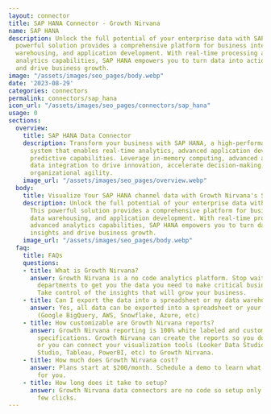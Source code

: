 ```yaml
---
layout: connector
title: SAP HANA Connector - Growth Nirvana
name: SAP HANA
description: Unlock the full potential of your enterprise data with SAP HANA. This
  powerful solution provides a comprehensive platform for business intelligence, data
  warehousing, and application development. With real-time processing and advanced
  analytics capabilities, SAP HANA empowers you to turn data into actionable insights
  and drive business growth.
image: "/assets/images/seo_pages/body.webp"
date: '2023-08-29'
categories: connectors
permalink: connectors/sap_hana
icon_url: "/assets/images/seo_pages/connectors/sap_hana"
usage: 0
sections:
  overview:
    title: SAP HANA Data Connector
    description: Transform your business with SAP HANA, a high-performance data management
      system that enables real-time analytics, advanced application development, and
      predictive capabilities. Leverage in-memory computing, advanced analytics, and
      data integration to drive innovation, accelerate decision-making, and achieve
      organizational agility.
    image_url: "/assets/images/seo_pages/overview.webp"
  body:
    title: Visualize Your SAP HANA channel data with Growth Nirvana's SAP HANA Connector
    description: Unlock the full potential of your enterprise data with SAP HANA.
      This powerful solution provides a comprehensive platform for business intelligence,
      data warehousing, and application development. With real-time processing and
      advanced analytics capabilities, SAP HANA empowers you to turn data into actionable
      insights and drive business growth.
    image_url: "/assets/images/seo_pages/body.webp"
  faq:
    title: FAQs
    questions:
    - title: What is Growth Nirvana?
      answer: Growth Nirvana is a no code analytics platform. Stop waiting for other
        departments to get you the data you need to make critical business decisions.
        Take control of the insights that will grow your business.
    - title: Can I export the data into a spreadsheet or my data warehouse?
      answer: Yes, all data can be exported into a spreadsheet or your data warehouse
        (Google BigQuery, AWS, Snowflake, Azure, etc)
    - title: How customizable are Growth Nirvana reports?
      answer: Growth Nirvana reporting is 100% white labeled and customized to your
        specifications. Growth Nirvana can create the reports so you don’t have to
        or you can connect your visualization tools (Looker Data Studio/Google Data
        Studio, Tableau, PowerBI, etc) to Growth Nirvana.
    - title: How much does Growth Nirvana cost?
      answer: Plans start at $200/month. Schedule a demo to learn what plan is best
        for you.
    - title: How long does it take to setup?
      answer: Growth Nirvana data connectors are no code so setup only requires a
        few clicks.
---
```

